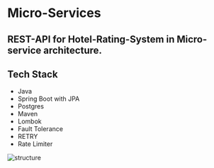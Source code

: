 # Micro-Services
## REST-API for Hotel-Rating-System in Micro-service architecture.


## Tech Stack
- Java
- Spring Boot with JPA
- Postgres
- Maven
- Lombok
- Fault Tolerance
- RETRY
- Rate Limiter


![structure](https://user-images.githubusercontent.com/101566310/218079699-d151e5c0-4317-4457-a8f7-10a36c60fa93.png)

